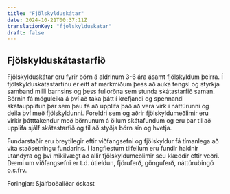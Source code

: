 ```yaml
---
title: "Fjölskylduskátar"
date: 2024-10-21T00:37:11Z
translationKey: "fjolskylduskatar"
draft: false
---
```

Fjölskylduskátastarfið
---
Fjölskylduskátar eru fyrir börn á aldrinum 3-6 ára ásamt fjölskyldum þeirra. Í fjölskylduskátastarfinu er eitt af markmiðum þess að auka tengsl og styrkja samband milli barnsins og þess fullorðna sem stunda skátastarfið saman. Börnin fá möguleika á því að taka þátt í krefjandi og spennandi skátaupplifun þar sem þau fá að upplifa það að vera virk í náttúrunni og deila því með fjölskyldunni. Foreldri sem og aðrir fjölskyldumeðlimir eru virkir þátttakendur með börnunum á öllum skátafundum og eru þar til að upplifa sjálf skátastarfið og til að styðja börn sín og hvetja. 
 
Fundarstaðir eru breytilegir eftir viðfangsefni og fjölskyldur fá tímanlega að vita staðsetningu fundarins. Í langflestum tilfellum eru fundir haldnir utandyra og því mikilvægt að allir fjölskyldumeðlimir séu klæddir eftir veðri. Dæmi um viðfangsefni er t.d. útieldun, fjöruferð, gönguferð, náttúrubingó o.s.frv.

Foringjar: Sjálfboðaliðar óskast
